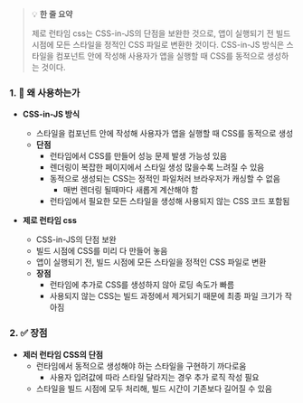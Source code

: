 > 💡 **한 줄 요약**
>
> 제로 런타임 css는 CSS-in-JS의 단점을 보완한 것으로, 앱이 실행되기 전 빌드 시점에 모든 스타일을 정적인 CSS 파일로 변환한 것이다. CSS-in-JS 방식은 스타일을 컴포넌트 안에 작성해 사용자가 앱을 실행할 때 CSS를 동적으로 생성하는 것이다.

### 1. 🤔 왜 사용하는가

- **CSS-in-JS 방식**

  - 스타일을 컴포넌트 안에 작성해 사용자가 앱을 실행할 때 CSS를 동적으로 생성
  - **단점**
    - 런타임에서 CSS를 만들어 성능 문제 발생 가능성 있음
    - 렌더링이 복잡한 페이지에서 스타일 생성 많을수록 느려질 수 있음
    - 동적으로 생성되는 CSS는 정적인 파일처러 브라우저가 캐싱할 수 없음
      - 매번 렌더링 될때마다 새롭게 계산해야 함
    - 런타임에서 필요한 모든 스타일을 생성해 사용되지 않는 CSS 코드 포함됨

- **제로 런타임 css**
  - CSS-in-JS의 단점 보완
  - 빌드 시점에 CSS를 미리 다 만들어 놓음
  - 앱이 실행되기 전, 빌드 시점에 모든 스타일을 정적인 CSS 파일로 변환
  - **장점**
    - 런타임에 추가로 CSS를 생성하지 않아 로딩 속도가 빠름
    - 사용되지 않는 CSS는 빌드 과정에서 제거되기 때문에 최종 파일 크기가 작아짐

### 2. ✅ 장점

- **제러 런타임 CSS의 단점**
  - 런타임에서 동적으로 생성해야 하는 스타일을 구현하기 까다로움
    - 사용자 입려값에 따라 스타일 달라지는 경우 추가 로직 작성 필요
  - 스타일을 빌드 시점에 모두 처리해, 빌드 시간이 기존보다 길어질 수 있음
